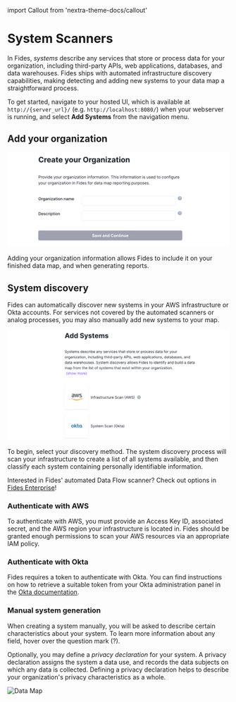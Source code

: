 import Callout from 'nextra-theme-docs/callout'

# System Scanners 

In Fides, _systems_ describe any services that store or process data for your organization, including third-party APIs, web applications, databases, and data warehouses. Fides ships with automated infrastructure discovery capabilities, making detecting and adding new systems to your data map a straightforward process.

To get started, navigate to your hosted UI, which is available at `http://{server_url}/` (e.g. `http://localhost:8080/`) when your webserver is running, and select **Add Systems** from the navigation menu.

## Add your organization

![Organization](../../../public/assets/img/datamaps/scanner_create_org.png)

Adding your organization information allows Fides to include it on your finished data map, and when generating reports.

## System discovery

Fides can automatically discover new systems in your AWS infrastructure or Okta accounts. For services not covered by the automated scanners or analog processes, you may also manually add new systems to your map.

![Add a System](../../../public/assets/img/datamaps/scanner_add_systems.png)

To begin, select your discovery method. The system discovery process will scan your infrastructure to create a list of all systems available, and then classify each system containing personally identifiable information.

<Callout>Interested in Fides' automated Data Flow scanner? Check out options in [Fides Enterprise](../../enterprise/dataflow_scanner)!</Callout>

### Authenticate with AWS

To authenticate with AWS, you must provide an Access Key ID, associated secret, and the AWS region your infrastructure is located in. Fides should be granted enough permissions to scan your AWS resources via an appropriate IAM policy.

### Authenticate with Okta
Fides requires a token to authenticate with Okta. You can find instructions on how to retrieve a suitable token from your Okta administration panel in the [Okta documentation](https://help.okta.com/oie/en-us/Content/Topics/Security/API.htm).

### Manual system generation
When creating a system manually, you will be asked to describe certain characteristics about your system. To learn more information about any field, hover over the question mark (?). 

Optionally, you may define a _privacy declaration_ for your system. A privacy declaration assigns the system a data use, and records the data subjects on which any data is collected. Defining a privacy declaration helps to describe your organization's privacy characteristics as a whole.

![Data Map](../../../public/assets/img/enterprise/systems_declaration.png)
